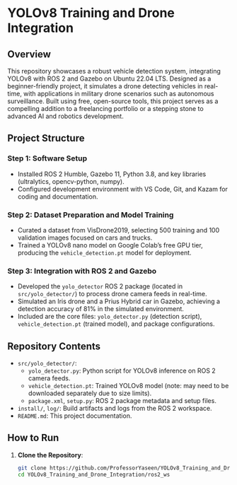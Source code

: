 # YOLOv8 Training and Drone Integration

## Overview
This repository showcases a robust vehicle detection system, integrating YOLOv8 with ROS 2 and Gazebo on Ubuntu 22.04 LTS. Designed as a beginner-friendly project, it simulates a drone detecting vehicles in real-time, with applications in military drone scenarios such as autonomous surveillance. Built using free, open-source tools, this project serves as a compelling addition to a freelancing portfolio or a stepping stone to advanced AI and robotics development.

## Project Structure
### Step 1: Software Setup
- Installed ROS 2 Humble, Gazebo 11, Python 3.8, and key libraries (ultralytics, opencv-python, numpy).
- Configured development environment with VS Code, Git, and Kazam for coding and documentation.

### Step 2: Dataset Preparation and Model Training
- Curated a dataset from VisDrone2019, selecting 500 training and 100 validation images focused on cars and trucks.
- Trained a YOLOv8 nano model on Google Colab’s free GPU tier, producing the `vehicle_detection.pt` model for deployment.

### Step 3: Integration with ROS 2 and Gazebo
- Developed the `yolo_detector` ROS 2 package (located in `src/yolo_detector/`) to process drone camera feeds in real-time.
- Simulated an Iris drone and a Prius Hybrid car in Gazebo, achieving a detection accuracy of 81% in the simulated environment.
- Included are the core files: `yolo_detector.py` (detection script), `vehicle_detection.pt` (trained model), and package configurations.

## Repository Contents
- `src/yolo_detector/`:
  - `yolo_detector.py`: Python script for YOLOv8 inference on ROS 2 camera feeds.
  - `vehicle_detection.pt`: Trained YOLOv8 model (note: may need to be downloaded separately due to size limits).
  - `package.xml`, `setup.py`: ROS 2 package metadata and setup files.
- `install/`, `log/`: Build artifacts and logs from the ROS 2 workspace.
- `README.md`: This project documentation.

## How to Run
1. **Clone the Repository**:
   ```bash
   git clone https://github.com/ProfessorYaseen/YOLOv8_Training_and_Drone_Integration.git
   cd YOLOv8_Training_and_Drone_Integration/ros2_ws
